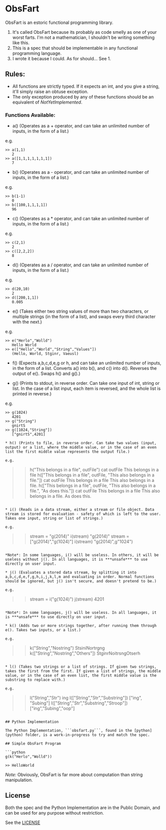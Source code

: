 # ObsFart

ObsFart is an estoric functional programming library.

1. It's called ObsFart because its probably as code smelly as one of your worst farts. I'm not a mathematician, I shouldn't be writing something like this.
2. This is a spec that should be implementable in any functional programming language.
3. I wrote it because I could. As for should... See 1.

## Rules:

* All functions are strictly typed. If it expects an int, and you give a string, it'll simply raise an obtuse exception.
* The only exception produced by any of these functions should be an equivalent of *NotYetImplemented*.

### Functions Available:

* a() (Operates as a + operator, and can take an unlimited number of inputs, in the form of a list.)

e.g.
```
>> a(1,1)
   2
>> a([1,1,1,1,1,1,1])
   7
```
* b() (Operates as a - operator, and can take an unlimited number of inputs, in the form of a list.)

e.g.
```
>> b(1-1)
   0
>> b([100,1,1,1,1])
   96
```

* c() (Operates as a * operator, and can take an unlimited number of inputs, in the form of a list.)

e.g.
```
>> c(2,1)
   2
>> c([2,2,2])
   8
```

* d() (Operates as a / operator, and can take an unlimited number of inputs, in the form of a list.)

e.g.
```
>> d(20,10)
   2
>> d([200,1,1])
   0.005
```

* e() (Takes either two string values of more than two characters, or multiple strings (in the form of a list), and swaps every third character with the next.)

e.g.
```
>> e("Herlo","Wolld")
   Hello World
>> e(["Hello","World","String","Values"])
   (Hello, World, Stginr, Vaeusl)
```

* f() (Expects a,b,c,d,e,g or h, and can take an unlimited number of inputs, in the form of a list. Converts a() into b(), and c() into d(). Reverses the output 
of e(). Swaps h() and g().)

* g() (Prints to stdout, in reverse order. Can take one input of int, string or list. In the case of a list input, each item is reversed, and the whole list is printed in reverse.)

e.g.
```
>> g(1024)
   4201
>> g("String")
   gnirtS
>> g([1024,"String"])
   ["gnirtS",4201]

* h() (Prints to file, in reverse order. Can take two values (input, output) or a list, where the middle value, or in the case of an even list the first middle value represents the output file.)

e.g.
```
>> h("This belongs in a file", outFile")
   cat outFile
       This belongs in a file
>> h(["This belongs in a file", outFile, "This also belongs in a file."])
   cat outFile
       This belongs in a file
       This also belongs in a file.
>> h(["This belongs in a file", outFile, "This also belongs in a file.", "As does this."])
   cat outFile
       This belongs in a file
       This also belongs in a file.
       As does this.
```

* i() (Reads in a data stream, either a stream or file object. Data stream is stored for evaluation - safety of which is left to the user. Takes one input, string or list of strings.)

e.g.
```
>> stream = "g(2014)"
>> i(stream)
   "g(2014)"
>> stream = ["g(2014)","g(1024)"]
>> i(stream)
   "g(2014)",g"1024")
```

*Note*: In some languages, i() will be useless. In others, it will be useless without j(). In all languages, it is ***unsafe*** to use directly on user input.

* j() (Evaluates a stored data stream, by splitting it into a,b,c,d,e,f,g,h,i,j,k,l,m and evaluating in order. Normal functions should be ignored, but j() isn't secure, and doesn't pretend to be.)

e.g.
```
>> stream = i("g(1024)")
>> j(stream)
   4201
```

*Note*: In some languages, j() will be useless. In all languages, it is ***unsafe*** to use directly on user input.

* k() (Adds two or more strings together, after running them through e(). Takes two inputs, or a list.)

e.g.
```
>> k("String","Nostring")
   StsiniNortrgng
>> k(["String","Nostring","Others"])
   StginrNoitrsngOtserh
```

* l() (Takes two strings or a list of strings. If given two strings, takes the first from the first. If given a list of strings, the middle value, or in the case of an even list, the first middle value is the substring to replace with.)

e.g.
```
>> l("String","Str")
   ing
>> l(["String","Str","Substring"])
   ["ing", "Subing"]
>> l(["String","Str","Substring","Stroop"])
   ["ing","Subing","oop"]
```

## Python Implementation

The Python Implementation, ```obsfart.py```, found in the [python](python) folder, is a work-in-progress to try and match the spec.

## Simple ObsFart Program

```python
g(k("Herlo","Wolld"))
```

```
>> HelloWorld
```

*Note:* Obviously, ObsFart is far more about computation than string manipulation.

## License

Both the spec and the Python Implementation are in the Public Domain, and can be used for any purpose without restriction.

See the [LICENSE](LICENSE)
